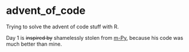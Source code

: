 # advent_of_code
Trying to solve the advent of code stuff with R.

Day 1 is ~~inspired by~~ shamelessly stolen from [m-Py](https://github.com/m-Py), because his code was much better than mine.
